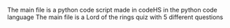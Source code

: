 The main file is a python code script made in codeHS in the python code language
The main file is a Lord of the rings quiz with 5 different questions
